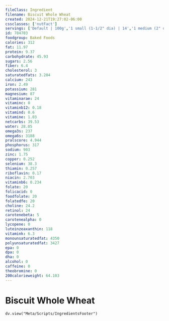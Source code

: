 ```yaml
---
fileClass: Ingredient
filename: Biscuit Whole Wheat
created: 2024-12-21T19:27:02-06:00
cssclasses: ['nutFact']
servings: ['Default | 100g','1 small (1-1/2" dia) | 14','1 medium (2" dia) | 30','1 large (2-1/2" dia) | 37','1 biscuit (3" dia) | 63','1 biscuit (4" dia) | 101']
id: 784703
foodgroup: Baked Foods
calories: 312
fat: 11.97
protein: 9.37
carbohydrate: 45.93
sugars: 2.56
fiber: 6.4
cholesterol: 3
saturatedfats: 3.204
calcium: 243
iron: 2.49
potassium: 281
magnesium: 87
vitaminarae: 24
vitaminc: 0
vitaminb12: 0.18
vitamind: 0.6
vitamine: 1.03
netcarbs: 39.53
water: 28.05
omega3s: 237
omega6s: 3188
pralscore: 4.944
phosphorus: 317
sodium: 903
zinc: 1.75
copper: 0.252
selenium: 38.3
thiamin: 0.257
riboflavin: 0.17
niacin: 2.703
vitaminb6: 0.234
folate: 20
folicacid: 0
foodfolate: 20
folatedfe: 20
choline: 24.2
retinol: 24
carotenebeta: 5
carotenealpha: 0
lycopene: 0
luteinzeaxanthin: 118
vitamink: 6.3
monounsaturatedfat: 4350
polyunsaturatedfat: 3427
epa: 0
dpa: 0
dha: 0
alcohol: 0
caffeine: 0
theobromine: 0
200calorieweight: 64.103
---
```


# Biscuit Whole Wheat

```dataviewjs
dv.view("Meta/Scripts/IngredientsFooter")
```